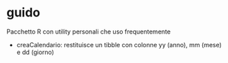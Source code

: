 # guido

Pacchetto R con utility personali che uso frequentemente 

- creaCalendario: restituisce un tibble con colonne yy (anno), mm (mese) e dd (giorno)
